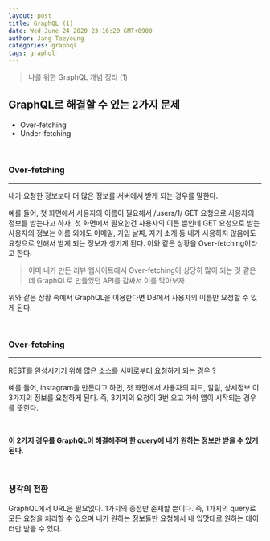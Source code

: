 ```yaml
---
layout: post
title: GraphQL (1)
date: Wed June 24 2020 23:16:20 GMT+0900
author: Jang Taeyoung
categories: graphql
tags: graphql
---
```


> 나를 위한 GraphQL 개념 정리 (1)

## GraphQL로 해결할 수 있는 2가지 문제

- Over-fetching
- Under-fetching

<br />

### Over-fetching

<hr>

내가 요청한 정보보다 더 많은 정보를 서버에서 받게 되는 경우를 말한다. <br />

예를 들어, 첫 화면에서 사용자의 이름이 필요해서 /users/1/ GET 요청으로 사용자의 정보를 받는다고 하자. 첫 화면에서 필요한건 사용자의 이름 뿐인데 GET 요청으로 받는 사용자의 정보는 이름 외에도 이메일, 가입 날짜, 자기 소개 등 내가 사용하지 않음에도 요청으로 인해서 받게 되는 정보가 생기게 된다. 이와 같은 상황을 Over-fetching이라고 한다.

> 이미 내가 만든 리뷰 웹사이트에서 Over-fetching이 상당히 많이 되는 것 같은데 GraphQL로 만들었던 API를 감싸서 이를 막아보자.

위와 같은 상황 속에서 GraphQL을 이용한다면 DB에서 사용자의 이름만 요청할 수 있게 된다.

<br />

### Over-fetching

<hr>

REST를 완성시키기 위해 많은 소스를 서버로부터 요청하게 되는 경우 ? <br />

예를 들어, instagram을 만든다고 하면, 첫 화면에서 사용자의 피드, 알림, 상세정보 이 3가지의 정보를 요청하게 된다. 즉, 3가지의 요청이 3번 오고 가야 앱이 시작되는 경우를 뜻한다.

<br />

**이 2가지 경우를 GraphQL이 해결해주며 한 query에 내가 원하는 정보만 받을 수 있게 된다.**

<br />

### 생각의 전환

GraphQL에서 URL은 필요없다. 1가지의 종점만 존재할 뿐이다. 즉, 1가지의 query로 모든 요청을 처리할 수 있으며 내가 원하는 정보들만 요청해서 내 입맛대로 원하는 데이터만 받을 수 있다.
